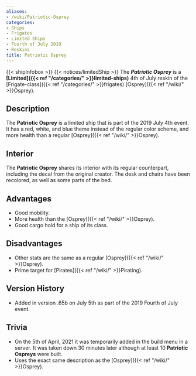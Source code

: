 ```yaml
---
aliases:
- /wiki/Patriotic-Osprey
categories:
- Ships
- Frigates
- Limited Ships
- Fourth of July 2019
- Reskins
title: Patriotic Osprey
---
```


{{< shipInfobox >}} {{< notices/limitedShip >}} The **_Patriotic Osprey_** is a **[Limited]({{< ref "/categories/" >}}limited-ships)** 4th of July reskin of the [Frigate-class]({{< ref "/categories/" >}}frigates) [Osprey]({{< ref "/wiki/" >}}Osprey).

## Description

The **Patriotic Osprey** is a limited ship that is part of the 2019 July 4th event. It has a red, white, and blue theme instead of the regular color scheme, and more health than a regular [Osprey]({{< ref "/wiki/" >}}Osprey).

## Interior

The **Patriotic Osprey** shares its interior with its regular counterpart, including the decal from the original creator. The desk and chairs have been recolored, as well as some parts of the bed.

## Advantages

- Good mobility.
- More health than the [Osprey]({{< ref "/wiki/" >}}Osprey).
- Good cargo hold for a ship of its class.

## Disadvantages

- Other stats are the same as a regular [Osprey]({{< ref "/wiki/" >}}Osprey).
- Prime target for [Pirates]({{< ref "/wiki/" >}}Pirating).

## Version History 

- Added in version .65b on July 5th as part of the 2019 Fourth of July event.

## Trivia

- On the 5th of April, 2021 it was temporarily added in the build menu in a server. It was taken down 30 minutes later although at least 10 **Patriotic Ospreys** were built.
- Uses the exact same description as the [Osprey]({{< ref "/wiki/" >}}Osprey).